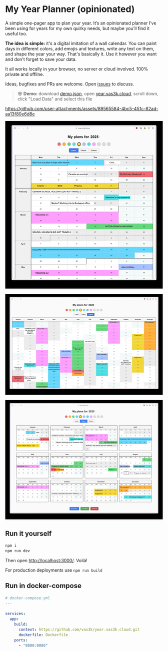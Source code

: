 # My Year Planner (opinionated)

A simple one-pager app to plan your year. It’s an opinionated planner I’ve been using for years for my own quirky needs, but maybe you’ll find it useful too.

**The idea is simple:** it's a digital imitation of a wall calendar. You can paint days in different colors, add emojis and textures, write any text on them, and shape the year your way. That's basically it. Use it however you want and don't forget to save your data.

It all works locally in your browser, no server or cloud involved. 100% private and offline.

Ideas, bugfixes and PRs are welcome. Open [issues](https://github.com/vas3k/year.vas3k.cloud/issues) to discuss.

> 😎 **Demo:** download [demo.json](./examples/demo.json), open [year.vas3k.cloud](https://year.vas3k.cloud), scroll down, click "Load Data" and select this file

<https://github.com/user-attachments/assets/89565584-4bc5-451c-82ad-aa13f80e6d8e>

![](./docs/screen1.jpeg)

![](./docs/screen2.jpeg)

![](./docs/screen3.jpeg)

## Run it yourself

```bash
npm i
npm run dev
```

Then open <http://localhost:3000/>. Voilá!

For production deployments use `npm run build`

## Run in docker-compose

```yaml
# docker-compose.yml
---

services:
  app:
    build:
      context: https://github.com/vas3k/year.vas3k.cloud.git
      dockerfile: Dockerfile
    ports:
      - "8080:8080"
```

